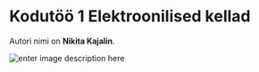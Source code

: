 # Kodutöö 1 Elektroonilised kellad

Autori nimi on **Nikita Kajalin**. 

![enter image description here](https://i.imgur.com/CN2Xz6t.png)
